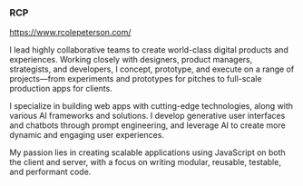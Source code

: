 ### RCP

https://www.rcolepeterson.com/

I lead highly collaborative teams to create world-class digital products and experiences. Working closely with designers, product managers, strategists, and developers, I concept, prototype, and execute on a range of projects—from experiments and prototypes for pitches to full-scale production apps for clients.

I specialize in building web apps with cutting-edge technologies, along with various AI frameworks and solutions. I develop generative user interfaces and chatbots through prompt engineering, and leverage AI to create more dynamic and engaging user experiences.

My passion lies in creating scalable applications using JavaScript on both the client and server, with a focus on writing modular, reusable, testable, and performant code.
